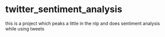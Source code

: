 # twitter_sentiment_analysis
this is a project which peaks a little in the nlp and does sentiment analysis while using tweets 
